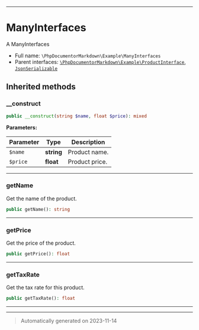 ***

# ManyInterfaces

A ManyInterfaces



* Full name: `\PhpDocumentorMarkdown\Example\ManyInterfaces`
* Parent interfaces: [`\PhpDocumentorMarkdown\Example\ProductInterface`](./ProductInterface.md), [`JsonSerializable`](../../JsonSerializable.md)




## Inherited methods


### __construct



```php
public __construct(string $name, float $price): mixed
```








**Parameters:**

| Parameter | Type | Description |
|-----------|------|-------------|
| `$name` | **string** | Product name. |
| `$price` | **float** | Product price. |




***

### getName

Get the name of the product.

```php
public getName(): string
```











***

### getPrice

Get the price of the product.

```php
public getPrice(): float
```











***

### getTaxRate

Get the tax rate for this product.

```php
public getTaxRate(): float
```











***


***
> Automatically generated on 2023-11-14
